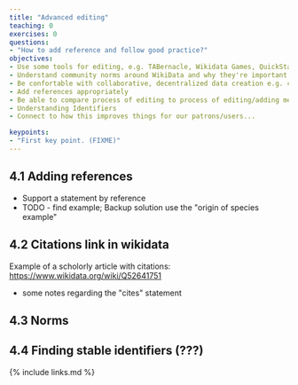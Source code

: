 ```yaml
---
title: "Advanced editing"
teaching: 0
exercises: 0
questions:
- "How to add reference and follow good practice?"
objectives:
- Use some tools for editing, e.g. TABernacle, Wikidata Games, QuickStatements, Source MetaData or Author Disambiguator/Author resolver
- Understand community norms around WikiData and why they're important
- Be confortable with collaborative, decentralized data creation e.g. carpentry participants should be able to identify gaps in Wikidata that could be filled not just by the participants themselves (and at the event) but by their community more broadly, or specific actors within it
- Add references appropriately
- Be able to compare process of editing to process of editing/adding metadata in existing library information systems (ILS, IR)...?
- Understanding Identifiers
- Connect to how this improves things for our patrons/users... 

keypoints:
- "First key point. (FIXME)"
---
```


## 4.1 Adding references

- Support a statement by reference
- TODO - find example; Backup solution use the "origin of species example"

## 4.2 Citations link in wikidata
        
Example of a scholorly article with citations: https://www.wikidata.org/wiki/Q52641751

- some notes regarding the "cites" statement 

## 4.3 Norms

## 4.4 Finding stable identifiers (???)

{% include links.md %}
